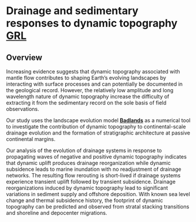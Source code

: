 # Drainage and sedimentary responses to dynamic topography [**GRL**](https://doi.org/10.1029/2019GL084400) 

## Overview

Increasing evidence suggests that dynamic topography associated with mantle flow contributes to shaping Earth’s evolving landscapes by interacting with surface processes and can potentially be documented in the geological record. However, the relatively low amplitude and long wavelength nature of dynamic topography increase the difficulty of extracting it from the sedimentary record on the sole basis of field observations.

Our study uses the landscape evolution model [**Badlands**](https://github.com/badlands-model/pyBadlands) as a numerical tool to investigate the contribution of dynamic topography to continental-scale drainage evolution and the formation of stratigraphic architecture at passive continental margins. 

Our analysis of the evolution of drainage systems in response to propagating waves of negative and positive dynamic topography indicates that dynamic uplift produces drainage reorganization while dynamic subsidence leads to marine inundation with no readjustment of drainage networks. The resulting flow rerouting is short-lived if drainage systems experience transient uplift followed by transient subsidence. Drainage reorganizations induced by dynamic topography lead to significant variations in sediment supply and offshore deposition. With known sea level change and thermal subsidence history, the footprint of dynamic topography can be predicted and observed from stratal stacking transitions and shoreline and depocenter migrations.
